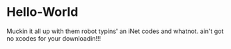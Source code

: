 # Hello-World
Muckin it all up with them robot typins' an iNet codes and whatnot. ain't got no xcodes for your downloadin!!!
